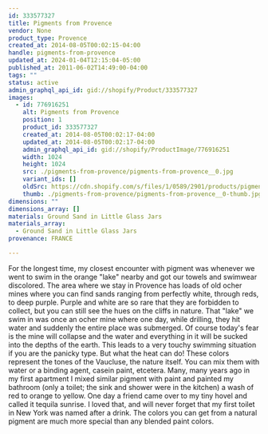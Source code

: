 ```yaml
---
id: 333577327
title: Pigments from Provence
vendor: None
product_type: Provence
created_at: 2014-08-05T00:02:15-04:00
handle: pigments-from-provence
updated_at: 2024-01-04T12:15:04-05:00
published_at: 2011-06-02T14:49:00-04:00
tags: ""
status: active
admin_graphql_api_id: gid://shopify/Product/333577327
images:
  - id: 776916251
    alt: Pigments from Provence
    position: 1
    product_id: 333577327
    created_at: 2014-08-05T00:02:17-04:00
    updated_at: 2014-08-05T00:02:17-04:00
    admin_graphql_api_id: gid://shopify/ProductImage/776916251
    width: 1024
    height: 1024
    src: ./pigments-from-provence/pigments-from-provence__0.jpg
    variant_ids: []
    oldSrc: https://cdn.shopify.com/s/files/1/0589/2901/products/pigments.jpeg?v=1407211337
    thumb: ./pigments-from-provence/pigments-from-provence__0-thumb.jpg
dimensions: ""
dimensions_array: []
materials: Ground Sand in Little Glass Jars
materials_array:
  - Ground Sand in Little Glass Jars
provenance: FRANCE

---
```


For the longest time, my closest encounter with pigment was whenever we went to swim in the orange "lake" nearby and got our towels and swimwear discolored. The area where we stay in Provence has loads of old ocher mines where you can find sands ranging from perfectly white, through reds, to deep purple. Purple and white are so rare that they are forbidden to collect, but you can still see the hues on the cliffs in nature. That "lake" we swim in was once an ocher mine where one day, while drilling, they hit water and suddenly the entire place was submerged. Of course today's fear is the mine will collapse and the water and everything in it will be sucked into the depths of the earth. This leads to a very touchy swimming situation if you are the panicky type. But what the heat can do! These colors represent the tones of the Vaucluse, the nature itself. You can mix them with water or a binding agent, casein paint, etcetera. Many, many years ago in my first apartment I mixed similar pigment with paint and painted my bathroom (only a toilet; the sink and shower were in the kitchen) a wash of red to orange to yellow. One day a friend came over to my tiny hovel and called it tequila sunrise. I loved that, and will never forget that my first toilet in New York was named after a drink. The colors you can get from a natural pigment are much more special than any blended paint colors.